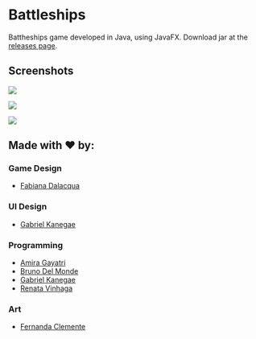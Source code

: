 # Battleships
Battheships game developed in Java, using JavaFX.
Download jar at the [releases page](https://github.com/gabekanegae/battleships/releases/latest).

Screenshots
-------
![](https://i.imgur.com/F45crm2.png)

![](https://i.imgur.com/ExhpRXQ.png)

![](https://i.imgur.com/0b4QgMK.png)

Made with ❤️ by:
-------
### Game Design
* [Fabiana Dalacqua](https://github.com/fabidalacqua)
### UI Design
* [Gabriel Kanegae](https://github.com/gabekanegae)
### Programming
* [Amira Gayatri](https://github.com/renatavinhaga)
* [Bruno Del Monde](https://github.com/brudel)
* [Gabriel Kanegae](https://github.com/gabekanegae)
* [Renata Vinhaga](https://github.com/renatavinhaga)
### Art
* [Fernanda Clemente](https://fernandasc.artstation.com)
